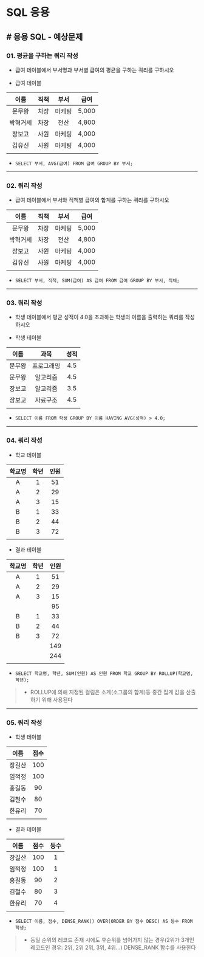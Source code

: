 # SQL 응용

## # 응용 SQL - 예상문제

### 01. 평균을 구하는 쿼리 작성

- 급여 테이블에서 부서명과 부서별 급여의 평균을 구하는 쿼리를 구하시오

- 급여 테이블

|이름|직책|부서|급여|
|:--:|:--:|:--:|:--:|
|문무왕|차장|마케팅|5,000|
|박혁거세|차장|전산|4,800|
|장보고|사원|마케팅|4,000|
|김유신|사원|마케팅|4,000|
|||||

- `SELECT 부서, AVG(급여) FROM 급여 GROUP BY 부서;`

---

### 02. 쿼리 작성

- 급여 테이블에서 부서와 직책별 급여의 합계를 구하는 쿼리를 구하시오

|이름|직책|부서|급여|
|:--:|:--:|:--:|:--:|
|문무왕|차장|마케팅|5,000|
|박혁거세|차장|전산|4,800|
|장보고|사원|마케팅|4,000|
|김유신|사원|마케팅|4,000|
|||||

- `SELECT 부서, 직책, SUM(급여) AS 급여 FROM 급여 GROUP BY 부서, 직채;`

---

### 03. 쿼리 작성

- 학생 테이블에서 평균 성적이 4.0을 초과하는 학생의 이름을 출력하는 쿼리를 작성하시오

- 학생 테이블

|이름|과목|성적|
|:--:|:--:|:--:|
|문무왕|프로그래밍|4.5|
|문무왕|알고리즘|4.5|
|장보고|알고리즘|3.5|
|장보고|자료구조|4.5|
||||

- `SELECT 이름 FROM 학생 GROUP BY 이름 HAVING AVG(성적) > 4.0;`

---

### 04. 쿼리 작성

- 학교 테이블

|학교명|학년|인원|
|:--:|:--:|:--:|
|A|1|51|
|A|2|29|
|A|3|15|
|B|1|33|
|B|2|44|
|B|3|72|
||||

- 결과 테이블

|학교명|학년|인원|
|:--:|:--:|:--:|
|A|1|51|
|A|2|29|
|A|3|15|
|||95|
|B|1|33|
|B|2|44|
|B|3|72|
|||149|
|||244|
||||

- `SELECT 학교명, 학년, SUM(인원) AS 인원 FROM 학교 GROUP BY ROLLUP(학교명, 학년);`

>- ROLLUP에 의해 지정된 컬럼은 소계(소그룹의 합계)등 중간 집계 값을 산출하기 위해 사용된다

---

### 05. 쿼리 작성

- 학생 테이블

|이름|점수|
|:--:|:--:|
|장길산|100|
|임꺽정|100|
|홍길동|90|
|김철수|80|
|한유리|70|
|||

- 결과 테이블

|이름|점수|등수|
|:--:|:--:|:--:|
|장길산|100|1|
|임꺽정|100|1|
|홍길동|90|2|
|김철수|80|3|
|한유리|70|4|
|||

- `SELECT 이름, 점수, DENSE_RANK() OVER(ORDER BY 점수 DESC) AS 등수 FROM 학생;`

>- 동일 순위의 레코드 존재 시에도 후순위를 넘어가지 않는 경우(2위가 3개인 레코드인 경우: 2위, 2위 2위, 3위, 4위...) DENSE_RANK 함수를 사용한다

